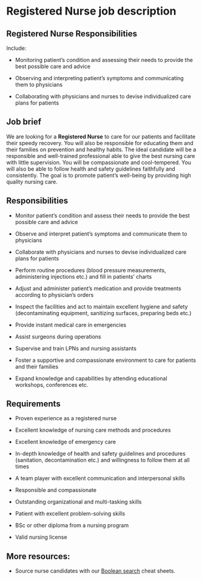 # Registered Nurse job description


## Registered Nurse Responsibilities

Include:

* Monitoring patient’s condition and assessing their needs to provide the best possible care and advice

* Observing and interpreting patient’s symptoms and communicating them to physicians

* Collaborating with physicians and nurses to devise individualized care plans for patients


## Job brief

We are looking for a <b>Registered Nurse</b> to care for our patients and facilitate their speedy recovery. You will also be responsible for educating them and their families on prevention and healthy habits.
The ideal candidate will be a responsible and well-trained professional able to give the best nursing care with little supervision. You will be compassionate and cool-tempered. You will also be able to follow health and safety guidelines faithfully and consistently.
The goal is to promote patient’s well-being by providing high quality nursing care.


## Responsibilities

* Monitor patient’s condition and assess their needs to provide the best possible care and advice

* Observe and interpret patient’s symptoms and communicate them to physicians

* Collaborate with physicians and nurses to devise individualized care plans for patients

* Perform routine procedures (blood pressure measurements, administering injections etc.) and fill in patients’ charts

* Adjust and administer patient’s medication and provide treatments according to physician’s orders

* Inspect the facilities and act to maintain excellent hygiene and safety (decontaminating equipment, sanitizing surfaces, preparing beds etc.)

* Provide instant medical care in emergencies

* Assist surgeons during operations

* Supervise and train LPNs and nursing assistants

* Foster a supportive and compassionate environment to care for patients and their families

* Expand knowledge and capabilities by attending educational workshops, conferences etc.


## Requirements

* Proven experience as a registered nurse

* Excellent knowledge of nursing care methods and procedures

* Excellent knowledge of emergency care

* In-depth knowledge of health and safety guidelines and procedures (sanitation, decontamination etc.) and willingness to follow them at all times

* A team player with excellent communication and interpersonal skills

* Responsible and compassionate

* Outstanding organizational and multi-tasking skills

* Patient with excellent problem-solving skills

* BSc or other diploma from a nursing program

* Valid nursing license

## More resources:
* Source nurse candidates with our <a href="https://resources.workable.com/find-nurse-boolean-search-strings">Boolean search</a> cheat sheets.
